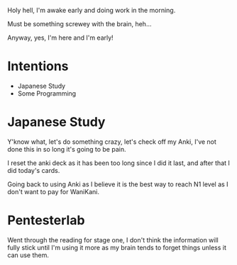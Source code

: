 Holy hell, I'm awake early and doing work in the morning.

Must be something screwey with the brain, heh...

Anyway, yes, I'm here and I'm early!

# Intentions
- Japanese Study
- Some Programming

# Japanese Study
Y'know what, let's do something crazy, let's check off my Anki, I've not done this in so long it's going to be pain.

I reset the anki deck as it has been too long since I did it last, and after that I did today's cards.

Going back to using Anki as I believe it is the best way to reach N1 level as I don't want to pay for WaniKani.

# Pentesterlab
Went through the reading for stage one, I don't think the information will fully stick until I'm using it more as my brain tends to forget things unless it can use them.